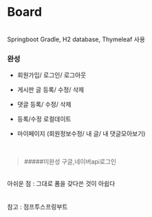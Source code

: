 # Board
<br>
Springboot Gradle, H2 database, Thymeleaf 사용<br>

### 완성<br>
- 회원가입/ 로그인/ 로그아웃
- 게시판 글 등록/ 수정/ 삭제
- 댓글 등록/ 수정/ 삭제
- 등록/수정 로컬데이트
- 마이페이지 (회원정보수정/ 내 글/ 내 댓글모아보기)

  <br>
> #####미완성
> 구글,네이버api로그인 
  <br>
아쉬운 점 : 그대로 폼을 갖다쓴 것이 아쉽다<br>
<br><br>
참고 : 점프투스프링부트
